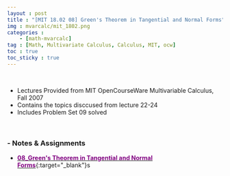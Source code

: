 ```yaml
---
layout : post
title : "[MIT 18.02 08] Green's Theorem in Tangential and Normal Forms"
img : mvarcalc/mit_1802.png
categories : 
    - [math-mvarcalc]
tag : [Math, Multivariate Calculus, Calculus, MIT, ocw]
toc : true
toc_sticky : true
---
```


<br/>

- Lectures Provided from MIT OpenCourseWare Multivariable Calculus, Fall 2007
- Contains the topics disccused from lecture 22-24
- Includes Problem Set 09 solved 

<br/>

### - Notes & Assignments 

- [<span style="color:purple">**08_Green's Theorem in Tangential and Normal Forms**</span>](https://drive.google.com/file/d/1cs0NmVlTZEiIhwlBIXy3j8FvFGC_akn3/view?usp=share_link){:target="_blank"}s